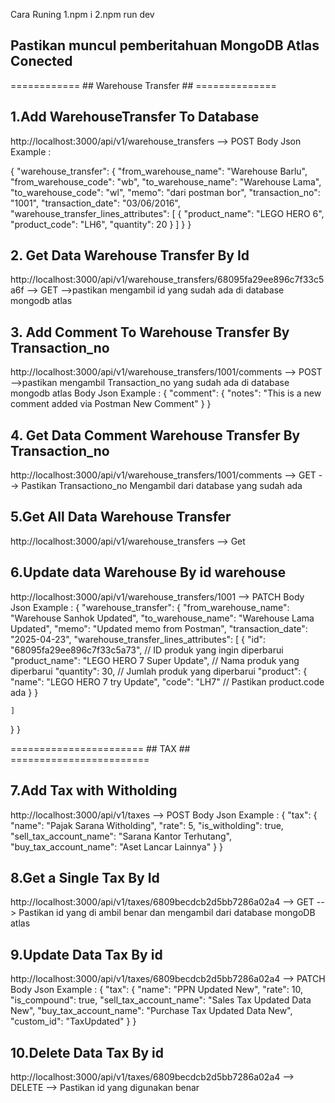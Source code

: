 Cara Runing
1.npm i
2.npm run dev

## Pastikan muncul pemberitahuan MongoDB Atlas Conected 

============ ## Warehouse Transfer ## ==============
## 1.Add WarehouseTransfer To Database
http://localhost:3000/api/v1/warehouse_transfers --> POST
Body Json Example :

{
  "warehouse_transfer": {
    "from_warehouse_name": "Warehouse Barlu",
    "from_warehouse_code": "wb",
    "to_warehouse_name": "Warehouse Lama",
    "to_warehouse_code": "wl",
    "memo": "dari postman bor",
    "transaction_no": "1001",
    "transaction_date": "03/06/2016",
    "warehouse_transfer_lines_attributes": [
      {
        "product_name": "LEGO HERO 6",
        "product_code": "LH6",
        "quantity": 20
      }
    ]
  }
}

## 2. Get Data Warehouse Transfer By Id
http://localhost:3000/api/v1/warehouse_transfers/68095fa29ee896c7f33c5a6f --> GET
-->pastikan mengambil id yang sudah ada di database mongodb atlas

## 3. Add Comment To Warehouse Transfer By Transaction_no
http://localhost:3000/api/v1/warehouse_transfers/1001/comments --> POST
-->pastikan mengambil Transaction_no yang sudah ada di database mongodb atlas
Body Json Example :
{
  "comment": {
    "notes": "This is a new comment added via Postman New Comment"
  }
}

## 4. Get Data Comment Warehouse Transfer By Transaction_no
http://localhost:3000/api/v1/warehouse_transfers/1001/comments --> GET
--> Pastikan Transactiono_no Mengambil dari database yang sudah ada 

## 5.Get All Data Warehouse Transfer
http://localhost:3000/api/v1/warehouse_transfers --> Get

## 6.Update data Warehouse By id warehouse
http://localhost:3000/api/v1/warehouse_transfers/1001 --> PATCH
Body Json Example :
{
  "warehouse_transfer": {
    "from_warehouse_name": "Warehouse Sanhok Updated",
    "to_warehouse_name": "Warehouse Lama Updated",
    "memo": "Updated memo from Postman",
    "transaction_date": "2025-04-23",
    "warehouse_transfer_lines_attributes": [
      {
        "id": "68095fa29ee896c7f33c5a73",  // ID produk yang ingin diperbarui
        "product_name": "LEGO HERO 7 Super Update",  // Nama produk yang diperbarui
        "quantity": 30,  // Jumlah produk yang diperbarui
        "product": {
          "name": "LEGO HERO 7 try Update",
          "code": "LH7"  // Pastikan product.code ada
        }
      }
      
    ]
  }
}

======================= ## TAX ## ========================
## 7.Add Tax with Witholding
http://localhost:3000/api/v1/taxes --> POST
Body Json Example :
{
  "tax": {
    "name": "Pajak Sarana Witholding",
    "rate": 5,
    "is_witholding": true,
    "sell_tax_account_name": "Sarana Kantor Terhutang",
    "buy_tax_account_name": "Aset Lancar Lainnya"
  }
}

## 8.Get a Single Tax By Id
http://localhost:3000/api/v1/taxes/6809becdcb2d5bb7286a02a4 --> GET
--> Pastikan id yang di ambil benar dan mengambil dari database mongoDB atlas

## 9.Update Data Tax By id
http://localhost:3000/api/v1/taxes/6809becdcb2d5bb7286a02a4 --> PATCH
Body Json Example :
{
  "tax": {
    "name": "PPN Updated New",
    "rate": 10,
    "is_compound": true,
    "sell_tax_account_name": "Sales Tax Updated Data New",
    "buy_tax_account_name": "Purchase Tax Updated Data New",
    "custom_id": "TaxUpdated"
  }
}

## 10.Delete Data Tax By id
http://localhost:3000/api/v1/taxes/6809becdcb2d5bb7286a02a4 --> DELETE
--> Pastikan id yang digunakan benar







